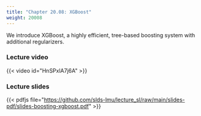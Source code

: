 ```yaml
---
title: "Chapter 20.08: XGBoost"
weight: 20008
---
```

We introduce XGBoost, a highly efficient, tree-based boosting system with additional regularizers.

<!--more-->

### Lecture video

{{< video id="HnSPxlA7j6A" >}}

### Lecture slides

{{< pdfjs file="https://github.com/slds-lmu/lecture_sl/raw/main/slides-pdf/slides-boosting-xgboost.pdf" >}}
